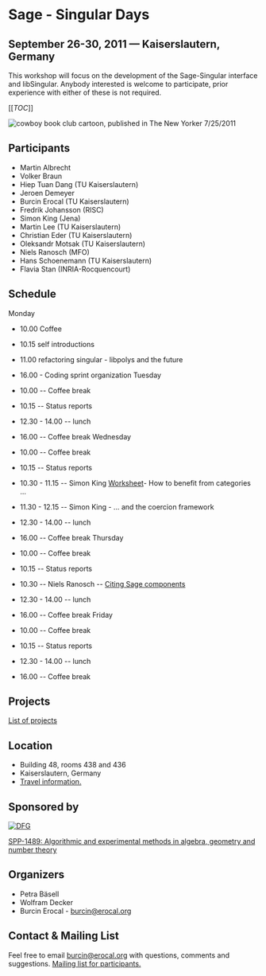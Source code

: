 

# Sage - Singular Days


## September 26-30, 2011 — Kaiserslautern, Germany

This workshop will focus on the development of the Sage-Singular interface and libSingular. Anybody interested is welcome to participate, prior experience with either of these is not required. 

[[_TOC_]] 

![cowboy book club cartoon, published in The New Yorker 7/25/2011](http://blog.cartoonbank.com/wp-content/uploads/2011/07/137224_presentationlicense-430x280.jpg) 


## Participants

* Martin Albrecht 
* Volker Braun 
* Hiep Tuan Dang (TU Kaiserslautern) 
* Jeroen Demeyer 
* Burcin Erocal (TU Kaiserslautern) 
* Fredrik Johansson (RISC) 
* Simon King (Jena) 
* Martin Lee (TU Kaiserslautern) 
* Christian Eder (TU Kaiserslautern) 
* Oleksandr Motsak (TU Kaiserslautern) 
* Niels Ranosch (MFO) 
* Hans Schoenemann (TU Kaiserslautern) 
* Flavia Stan (INRIA-Rocquencourt) 

## Schedule

Monday 

* 10.00 Coffee 
* 10.15 self introductions 
* 11.00 refactoring singular - libpolys and the future 
* 16.00 - Coding sprint organization 
Tuesday 

* 10.00 -- Coffee break 
* 10.15 -- Status reports 
* 12.30 - 14.00 -- lunch 
* 16.00 -- Coffee break 
Wednesday 

* 10.00 -- Coffee break 
* 10.15 -- Status reports 
* 10.30 - 11.15 -- Simon King <a class="http" href="http://flask.sagenb.org/home/pub/82/">Worksheet</a>- How to benefit from categories ... 
* 11.30 - 12.15 -- Simon King - ... and the coercion framework 
* 12.30 - 14.00 -- lunch 
* 16.00 -- Coffee break 
Thursday 

* 10.00 -- Coffee break 
* 10.15 -- Status reports 
* 10.30 -- Niels Ranosch -- <a class="https" href="https://bitbucket.org/niels_mfo/sage-citation/src/d35bd79ad779/talk-29Sep11_slides.pdf">Citing Sage components</a> 
* 12.30 - 14.00 -- lunch 
* 16.00 -- Coffee break 
Friday 

* 10.00 -- Coffee break 
* 10.15 -- Status reports 
* 12.30 - 14.00 -- lunch 
* 16.00 -- Coffee break 

## Projects

<a href="/days34/projects">List of projects</a> 


## Location

* Building 48, rooms 438 and 436 
* Kaiserslautern, Germany 
* <a class="http" href="http://www.mathematik.uni-kl.de/~wwwagag/guestinfo/en/index.html">Travel information.</a> 

## Sponsored by

<a class="http" href="http://www.dfg.de/index.jsp">![DFG](http://www.mathematik.uni-kl.de/~motsak/dfg_logos/dfg.gif)</a> 

<a class="http" href="http://www.computeralgebra.de">SPP-1489: Algorithmic and experimental methods in algebra, geometry and number theory</a> 

<a name="organizers"></a> 
## Organizers

* Petra Bäsell 
* Wolfram Decker 
* Burcin Erocal - <a href="mailto:burcin@erocal.org">burcin@erocal.org</a> 
<a name="contact"></a> 
## Contact & Mailing List

Feel free to email <a href="mailto:burcin@erocal.org">burcin@erocal.org</a> with questions, comments and suggestions. <a class="http" href="http://groups.google.com/group/sagedays34">Mailing list for participants.</a> 
